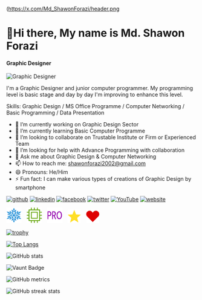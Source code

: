 (https://x.com/Md_ShawonForazi/header.png
# 👋Hi there,  My name is Md. Shawon Forazi
#### Graphic Designer
![Graphic Designer](https://www.linkedin.com/mwlite/profile/me/add/background?trk=profile)

I'm a Graphic Designer and junior computer programmer. My programming level is basic stage and day by day I'm improving to enhance this level. 

Skills: Graphic Design / MS Office Programme / Computer Networking / Basic Programming / Data Presentation

- 🔭 I’m currently working on Graphic Design Sector  
- 🌱 I’m currently learning Basic Computer Programme  
- 👯 I’m looking to collaborate on Trustable Institute or Firm or Experienced Team 
- 🤔 I’m looking for help with Advance Programming with collaboration  
- 💬 Ask me about Graphic Design & Computer Networking  
- 📫 How to reach me: shawonforazi2002@gmail.com 
- 😄 Pronouns: He/Him 
- ⚡ Fun fact: I can make various types of creations of Graphic Design by smartphone  


[<img src='https://cdn.jsdelivr.net/npm/simple-icons@3.0.1/icons/github.svg' alt='github' height='40'>](https://github.com/https://github.com/MdShawonForazi)  [<img src='https://cdn.jsdelivr.net/npm/simple-icons@3.0.1/icons/linkedin.svg' alt='linkedin' height='40'>](https://www.linkedin.com/in/https://www.linkedin.com/in/md-rakib-hasan-shawon-3657b9182?trk=contact-info/)  [<img src='https://cdn.jsdelivr.net/npm/simple-icons@3.0.1/icons/facebook.svg' alt='facebook' height='40'>](https://www.facebook.com/https://www.facebook.com/IamShawonForazi/)  [<img src='https://cdn.jsdelivr.net/npm/simple-icons@3.0.1/icons/twitter.svg' alt='twitter' height='40'>](https://twitter.com/https://x.com/Md_ShawonForazi)  [<img src='https://cdn.jsdelivr.net/npm/simple-icons@3.0.1/icons/youtube.svg' alt='YouTube' height='40'>](https://www.youtube.com/channel/https://youtube.com/@shawonforazi-bd?si=RAcBdjMz9xbQA4mR)  [<img src='https://cdn.jsdelivr.net/npm/simple-icons@3.0.1/icons/icloud.svg' alt='website' height='40'>](https://bsky.app/profile/shawonforazi.bsky.social)  

<a href='https://archiveprogram.github.com/'><img src='https://raw.githubusercontent.com/acervenky/animated-github-badges/master/assets/acbadge.gif' width='40' height='40'></a> <a href='https://docs.github.com/en/developers'><img src='https://raw.githubusercontent.com/acervenky/animated-github-badges/master/assets/devbadge.gif' width='40' height='40'></a> <a href='https://github.com/pricing'><img src='https://raw.githubusercontent.com/acervenky/animated-github-badges/master/assets/pro.gif' width='40' height='40'></a> <a href='https://stars.github.com/'><img src='https://raw.githubusercontent.com/acervenky/animated-github-badges/master/assets/starbadge.gif' width='35' height='35'></a> <a href='https://docs.github.com/en/github/supporting-the-open-source-community-with-github-sponsors'><img src='https://raw.githubusercontent.com/acervenky/animated-github-badges/master/assets/sponsorbadge.gif' width='35' height='35'></a> 

[![trophy](https://github-profile-trophy.vercel.app/?username=https://github.com/MdShawonForazi)](https://github.com/ryo-ma/github-profile-trophy)

[![Top Langs](https://github-readme-stats.vercel.app/api/top-langs/?username=https://github.com/MdShawonForazi)](https://github.com/anuraghazra/github-readme-stats)

![GitHub stats](https://github-readme-stats.vercel.app/api?username=https://github.com/MdShawonForazi&show_icons=true&count_private=true)  

![Vaunt Badge](https://api.vaunt.dev/v1/github/entities/https://github.com/MdShawonForazi/contributions?format=svg&private=true)  

![GitHub metrics](https://metrics.lecoq.io/https://github.com/MdShawonForazi)  

![GitHub streak stats](https://streak-stats.demolab.com/?user=https://github.com/MdShawonForazi)  

